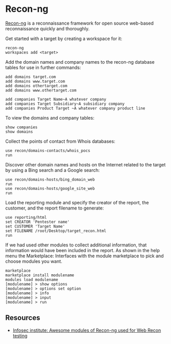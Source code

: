 # Recon-ng

[Recon-ng](https://github.com/lanmaster53/recon-ng) is a reconnaissance framework for open source web-based reconnaissance quickly and thoroughly. 

Get started with a target by creating a workspace for it:

```text
recon-ng
workspaces add <target>
```

Add the domain names and company names to the recon-ng database tables for use in further commands:

```text
add domains target.com
add domains www.target.com
add domains othertarget.com
add domains www.othertarget.com

add companies Target Name~A whatever company
add companies Target Subsidiary~A subsidiary company
add companies Product Target ~A whatever company product line
```

To view the domains and company tables:

```text
show companies
show domains
```

Collect the points of contact from Whois databases:

```text
use recon/domains-contacts/whois_pocs
run
```

Discover other domain names and hosts on the Internet related to the target by using a Bing search and a Google search:

```text
use recon/domains-hosts/bing_domain_web
run
use recon/domains-hosts/google_site_web
run
```

Load the reporting module and specify the creator of the report, the customer, and the report filename to generate:

```text
use reporting/html
set CREATOR 'Pentester name'
set CUSTOMER 'Target Name'
set FILENAME /root/Desktop/target_recon.html
run
```

If we had used other modules to collect additional information, that information would have been included in the 
report. As shown in the help menu the Marketplace: Interfaces with the module marketplace to pick and choose 
modules you want. 

```text
marketplace
marketplace install modulename
modules load modulename
[modulename] > show options
[modulename] > options set option
[modulename] > info
[modulename] > input
[modulename] > run
```

## Resources

* [Infosec institute: Awesome modules of Recon-ng used for Web Recon testing](https://resources.infosecinstitute.com/topic/awesome-modules-of-recon-ng-used-for-web-recon-testing/)
